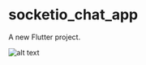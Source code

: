 # socketio_chat_app

A new Flutter project.

![alt text]([https://appshop.arvenah.com/dataflu.gif](https://github.com/ElifYu/Socket.io-Chat-App/blob/main/assets/video-gif.gif))
